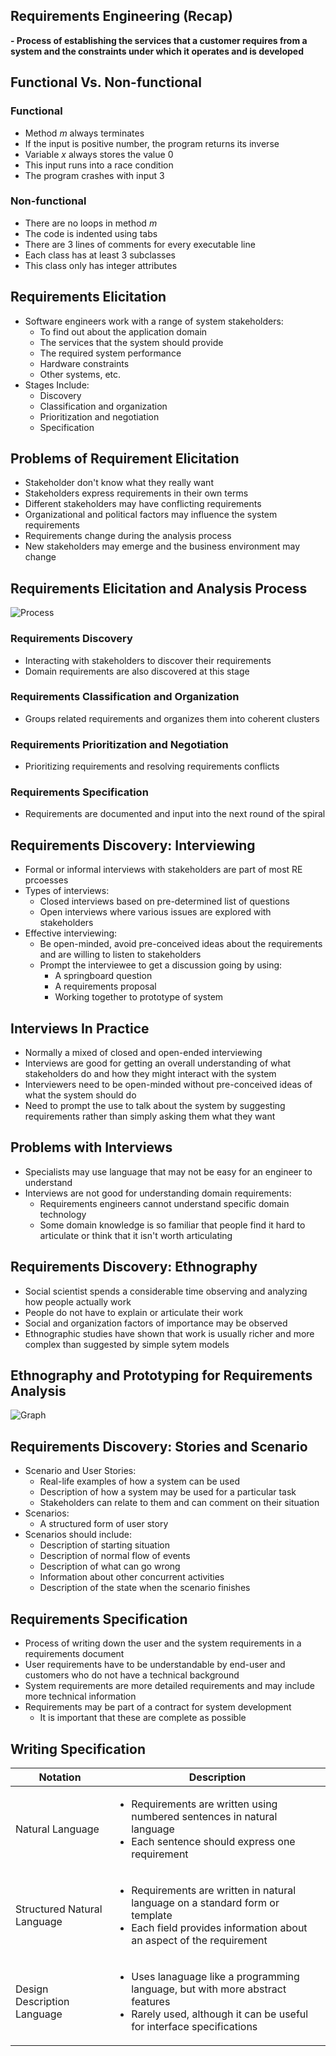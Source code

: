 ## Requirements Engineering (Recap)
**- Process of establishing the services that a customer requires from a system and the constraints under which it operates and is developed**

## Functional Vs. Non-functional

### Functional 
- Method *m* always terminates
- If the input is positive number, the program returns its inverse
- Variable *x* always stores the value 0
- This input runs into a race condition
- The program crashes with input 3

### Non-functional
- There are no loops in method *m*
- The code is indented using tabs
- There are 3 lines of comments for every executable line
- Each class has at least 3 subclasses
- This class only has integer attributes

## Requirements Elicitation
- Software engineers work with a range of system stakeholders:
    - To find out about the application domain
    - The services that the system should provide
    - The required system performance
    - Hardware constraints
    - Other systems, etc.
- Stages Include:
    - Discovery
    - Classification and organization
    - Prioritization and negotiation
    - Specification

## Problems of Requirement Elicitation
- Stakeholder don't know what they really want
- Stakeholders express requirements in their own terms
- Different stakeholders may have conflicting requirements
- Organizational and political factors may influence the system requirements
- Requirements change during the analysis process
- New stakeholders may emerge and the business environment may change

## Requirements Elicitation and Analysis Process
![Process](https://external-content.duckduckgo.com/iu/?u=https%3A%2F%2Ftse1.mm.bing.net%2Fth%3Fid%3DOIP.1T9uxuBE5O9rZA_vgYRgEAHaEp%26pid%3DApi&f=1&ipt=8f3e86d30fe687fc99b14e6ad791b1834c6dca960f9c575ccf8c7cc39e86501b&ipo=images)

### Requirements Discovery
- Interacting with stakeholders to discover their requirements
- Domain requirements are also discovered at this stage

### Requirements Classification and Organization
- Groups related requirements and organizes them into coherent clusters

### Requirements Prioritization and Negotiation
- Prioritizing requirements and resolving requirements conflicts

### Requirements Specification
- Requirements are documented and input into the next round of the spiral

## Requirements Discovery: Interviewing
- Formal or informal interviews with stakeholders are part of most RE prcoesses
- Types of interviews:
    - Closed interviews based on pre-determined list of questions
    - Open interviews where various issues are explored with stakeholders
- Effective interviewing:
    - Be open-minded, avoid pre-conceived ideas about the requirements and are willing to listen to stakeholders
    - Prompt the interviewee to get a discussion going by using:
        - A springboard question
        - A requirements proposal
        - Working together to prototype of system

## Interviews In Practice
- Normally a mixed of closed and open-ended interviewing
- Interviews are good for getting an overall understanding of what stakeholders do and how they might interact with the system
- Interviewers need to be open-minded without pre-conceived ideas of what the system should do
- Need to prompt the use to talk about the system by suggesting requirements rather than simply asking them what they want

## Problems with Interviews
- Specialists may use language that may not be easy for an engineer to understand
- Interviews are not good for understanding domain requirements:
    - Requirements engineers cannot understand specific domain technology
    - Some domain knowledge is so familiar that people find it hard to articulate or think that it isn't worth articulating

## Requirements Discovery: Ethnography
- Social scientist spends a considerable time observing and analyzing how people actually work
- People do not have to explain or articulate their work
- Social and organization factors of importance may be observed
- Ethnographic studies have shown that work is usually richer and more complex than suggested by simple sytem models

## Ethnography and Prototyping for Requirements Analysis
![Graph](https://external-content.duckduckgo.com/iu/?u=http%3A%2F%2Fcsis.pace.edu%2F~marchese%2FSE616_New%2FL4%2FL4_files%2Fimage024.png&f=1&nofb=1&ipt=e94cc5cbfe983ff0a3bdf1a9b02649857a4fedc0c708e402f1b7f3209a0d35c0&ipo=images)

## Requirements Discovery: Stories and Scenario
- Scenario and User Stories:
    - Real-life examples of how a system can be used
    - Description of how a system may be used for a particular task
    - Stakeholders can relate to them and can comment on their situation
- Scenarios:
    - A structured form of user story
- Scenarios should include:
    - Description of starting situation
    - Description of normal flow of events
    - Description of what can go wrong
    - Information about other concurrent activities
    - Description of the state when the scenario finishes

## Requirements Specification
- Process of writing down the user and the system requirements in a requirements document
- User requirements have to be understandable by end-user and customers who do not have a technical background
- System requirements are more detailed requirements and may include more technical information
- Requirements may be part of a contract for system development
    - It is important that these are complete as possible

## Writing Specification
|Notation   |Description    |
|-----------|---------------|
|Natural Language| <ul><li>Requirements are written using numbered sentences in natural language</li><li>Each sentence should express one requirement</li></ul> |
|Structured Natural Language| <ul><li>Requirements are written in natural language on a standard form or template</li><li>Each field provides information about an aspect of the requirement</li></ul>|
|Design Description Language| <ul><li>Uses lanaguage like a programming language, but with more abstract features</li><li>Rarely used, although it can be useful for interface specifications</li></ul>|
